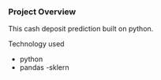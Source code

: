 ### Project Overview

 This cash deposit prediction built on python.

Technology used
- python
- pandas
-sklern


